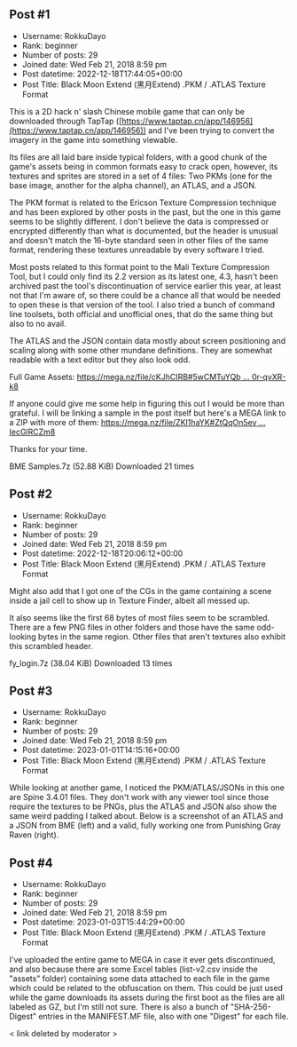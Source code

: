 ## Post #1
- Username: RokkuDayo
- Rank: beginner
- Number of posts: 29
- Joined date: Wed Feb 21, 2018 8:59 pm
- Post datetime: 2022-12-18T17:44:05+00:00
- Post Title: Black Moon Extend (黑月Extend) .PKM / .ATLAS Texture Format

This is a 2D hack n' slash Chinese mobile game that can only be downloaded through TapTap ([https://www.taptap.cn/app/146956](https://www.taptap.cn/app/146956)) and I've been trying to convert the imagery in the game into something viewable.

Its files are all laid bare inside typical folders, with a good chunk of the game's assets being in common formats easy to crack open, however, its textures and sprites are stored in a set of 4 files: Two PKMs (one for the base image, another for the alpha channel), an ATLAS, and a JSON.

The PKM format is related to the Ericson Texture Compression technique and has been explored by other posts in the past, but the one in this game seems to be slightly different. I don't believe the data is compressed or encrypted differently than what is documented, but the header is unusual and doesn't match the 16-byte standard seen in other files of the same format, rendering these textures unreadable by every software I tried.

Most posts related to this format point to the Mali Texture Compression Tool, but I could only find its 2.2 version as its latest one, 4.3, hasn't been archived past the tool's discontinuation of service earlier this year, at least not that I'm aware of, so there could be a chance all that would be needed to open these is that version of the tool. I also tried a bunch of command line toolsets, both official and unofficial ones, that do the same thing but also to no avail.

The ATLAS and the JSON contain data mostly about screen positioning and scaling along with some other mundane definitions. They are somewhat readable with a text editor but they also look odd.

Full Game Assets: [https://mega.nz/file/cKJhCIRB#5wCMTuYQb ... 0r-qvXR-k8](https://mega.nz/file/cKJhCIRB#5wCMTuYQbgApXT15vI7q11_gefAOS-8CX0r-qvXR-k8)

If anyone could give me some help in figuring this out I would be more than grateful. I will be linking a sample in the post itself but here's a MEGA link to a ZIP with more of them: [https://mega.nz/file/ZKI1haYK#ZtQqOn5ev ... IecGlRCZm8](https://mega.nz/file/ZKI1haYK#ZtQqOn5evEv92uqX6vT0Ma9vEG82hTZLfIecGlRCZm8)

Thanks for your time.


 BME Samples.7z
(52.88 KiB) Downloaded 21 times
## Post #2
- Username: RokkuDayo
- Rank: beginner
- Number of posts: 29
- Joined date: Wed Feb 21, 2018 8:59 pm
- Post datetime: 2022-12-18T20:06:12+00:00
- Post Title: Black Moon Extend (黑月Extend) .PKM / .ATLAS Texture Format

Might also add that I got one of the CGs in the game containing a scene inside a jail cell to show up in Texture Finder, albeit all messed up.

It also seems like the first 68 bytes of most files seem to be scrambled. There are a few PNG files in other folders and those have the same odd-looking bytes in the same region. Other files that aren't textures also exhibit this scrambled header.



 fy_login.7z
(38.04 KiB) Downloaded 13 times
## Post #3
- Username: RokkuDayo
- Rank: beginner
- Number of posts: 29
- Joined date: Wed Feb 21, 2018 8:59 pm
- Post datetime: 2023-01-01T14:15:16+00:00
- Post Title: Black Moon Extend (黑月Extend) .PKM / .ATLAS Texture Format

While looking at another game, I noticed the PKM/ATLAS/JSONs in this one are Spine 3.4.01 files. They don't work with any viewer tool since those require the textures to be PNGs, plus the ATLAS and JSON also show the same weird padding I talked about. Below is a screenshot of an ATLAS and a JSON from BME (left) and a valid, fully working one from Punishing Gray Raven (right).
## Post #4
- Username: RokkuDayo
- Rank: beginner
- Number of posts: 29
- Joined date: Wed Feb 21, 2018 8:59 pm
- Post datetime: 2023-01-03T15:44:29+00:00
- Post Title: Black Moon Extend (黑月Extend) .PKM / .ATLAS Texture Format

I've uploaded the entire game to MEGA in case it ever gets discontinued, and also because there are some Excel tables (list-v2.csv inside the "assets" folder) containing some data attached to each file in the game which could be related to the obfuscation on them. This could be just used while the game downloads its assets during the first boot as the files are all labeled as GZ, but I'm still not sure.
There is also a bunch of "SHA-256-Digest" entries in the MANIFEST.MF file, also with one "Digest" for each file.

< link deleted by moderator >
